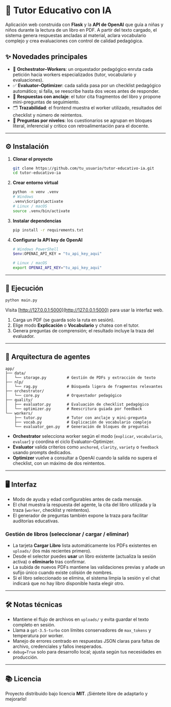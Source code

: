 # 📘 Tutor Educativo con IA

Aplicación web construida con **Flask** y la **API de OpenAI** que guía a niñas y niños durante la lectura de un libro en PDF. A partir del texto cargado, el sistema genera respuestas ancladas al material, aclara vocabulario complejo y crea evaluaciones con control de calidad pedagógica.

## ✨ Novedades principales

- 🧭 **Orchestrator–Workers**: un orquestador pedagógico enruta cada petición hacia workers especializados (tutor, vocabulario y evaluaciones).
- ✅ **Evaluator–Optimizer**: cada salida pasa por un checklist pedagógico automático; si falla, se reescribe hasta dos veces antes de responder.
- 🔖 **Respuestas con anclaje**: el tutor cita fragmentos del libro y propone mini-preguntas de seguimiento.
- 🗂️ **Trazabilidad**: el frontend muestra el worker utilizado, resultados del checklist y número de reintentos.
- 🎯 **Preguntas por niveles**: los cuestionarios se agrupan en bloques literal, inferencial y crítico con retroalimentación para el docente.

---

## ⚙️ Instalación

1. **Clonar el proyecto**
   ```bash
   git clone https://github.com/tu_usuario/tutor-educativo-ia.git
   cd tutor-educativo-ia
   ```

2. **Crear entorno virtual**
   ```bash
   python -m venv .venv
   # Windows
   .venv\Scripts\activate
   # Linux / macOS
   source .venv/bin/activate
   ```

3. **Instalar dependencias**
   ```bash
   pip install -r requirements.txt
   ```

4. **Configurar la API key de OpenAI**
   ```bash
   # Windows PowerShell
   $env:OPENAI_API_KEY = "tu_api_key_aqui"

   # Linux / macOS
   export OPENAI_API_KEY="tu_api_key_aqui"
   ```

---

## 🚀 Ejecución

```bash
python main.py
```

Visita [http://127.0.0.1:5000](http://127.0.0.1:5000) para usar la interfaz web.

1. Carga un PDF (se guarda solo la ruta en sesión).
2. Elige modo **Explicación** o **Vocabulario** y chatea con el tutor.
3. Genera preguntas de comprensión; el resultado incluye la traza del evaluador.

---

## 🧠 Arquitectura de agentes

```
app/
├── data/
│   └── storage.py         # Gestión de PDFs y extracción de texto
├── nlp/
│   └── rag.py             # Búsqueda ligera de fragmentos relevantes
├── orchestrator/
│   └── core.py            # Orquestador pedagógico
├── quality/
│   ├── evaluator.py       # Evaluación de checklist pedagógico
│   └── optimizer.py       # Reescritura guiada por feedback
└── workers/
    ├── tutor.py           # Tutor con anclaje y mini-pregunta
    ├── vocab.py           # Explicación de vocabulario complejo
    └── evaluator_gen.py   # Generación de bloques de preguntas
```

- **Orchestrator** selecciona worker según el modo (`explicar`, `vocabulario`, `evaluar`) y coordina el ciclo Evaluator–Optimizer.
- **Evaluator** valida criterios como `anchored`, `clarity`, `variety` o `feedback` usando prompts dedicados.
- **Optimizer** vuelve a consultar a OpenAI cuando la salida no supera el checklist, con un máximo de dos reintentos.

---

## 🖥️ Interfaz

- Modo de ayuda y edad configurables antes de cada mensaje.
- El chat muestra la respuesta del agente, la cita del libro utilizada y la traza (`worker`, checklist y reintentos).
- El generador de preguntas también expone la traza para facilitar auditorías educativas.

### Gestión de libros (seleccionar / cargar / eliminar)

- La tarjeta **Cargar Libro** lista automáticamente los PDFs existentes en `uploads/` (los más recientes primero).
- Desde el selector puedes **usar** un libro existente (actualiza la sesión activa) o **eliminarlo** tras confirmar.
- La subida de nuevos PDFs mantiene las validaciones previas y añade un sufijo único cuando existe colisión de nombres.
- Si el libro seleccionado se elimina, el sistema limpia la sesión y el chat indicará que no hay libro disponible hasta elegir otro.

---

## 🛠️ Notas técnicas

- Mantiene el flujo de archivos en `uploads/` y evita guardar el texto completo en sesión.
- Llama a `gpt-3.5-turbo` con límites conservadores de `max_tokens` y temperatura por worker.
- Manejo de errores centrado en respuestas JSON claras para faltas de archivo, credenciales y fallos inesperados.
- `debug=True` solo para desarrollo local; ajusta según tus necesidades en producción.

---

## 📚 Licencia

Proyecto distribuido bajo licencia **MIT**. ¡Siéntete libre de adaptarlo y mejorarlo! 
